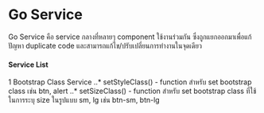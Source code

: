 # Go Service

Go Service คือ service กลางที่หลายๆ component ใช้งานร่วมกัน ซึ่งถูกแยกออกมาเพื่อแก้ปัญหา duplicate code และสามารถแก้ไข/ปรับเปลี่ยนการทำงานในจุดเดียว  

#### Service List
1 Bootstrap Class Service
..* setStyleClass() - function สำหรับ set bootstrap class เช่น btn, alert
..* setSizeClass() - function สำหรับ set bootstrap class ที่ใช้ในการระบุ size ในรูปแบบ sm, lg เช่น btn-sm, btn-lg